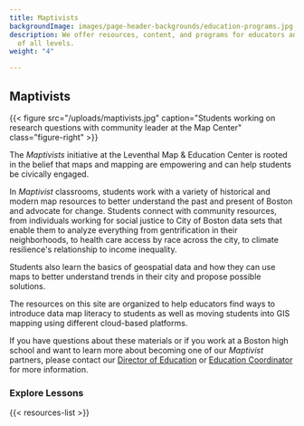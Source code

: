 ```yaml
---
title: Maptivists
backgroundImage: images/page-header-backgrounds/education-programs.jpg
description: We offer resources, content, and programs for educators and students
  of all levels.
weight: "4"

---
```

## Maptivists

{{< figure src="/uploads/maptivists.jpg" caption="Students working on research questions with community leader at the Map Center" class="figure-right" >}}

The _Maptivists_ initiative at the Leventhal Map & Education Center is rooted in the belief that maps and mapping are empowering and can help students be civically engaged.

In _Maptivist_ classrooms, students work with a variety of historical and modern map resources to better understand the past and present of Boston and advocate for change. Students connect with community resources, from individuals working for social justice to City of Boston data sets that enable them to analyze everything from gentrification in their neighborhoods, to health care access by race across the city, to climate resilience's relationship to income inequality.

Students also learn the basics of geospatial data and how they can use maps to better understand trends in their city and propose possible solutions.

The resources on this site are organized to help educators find ways to introduce data map literacy to students as well as moving students into GIS mapping using different cloud-based platforms.

If you have questions about these materials or if you work at a Boston high school and want to learn more about becoming one of our _Maptivist_ partners, please contact our [Director of Education](people/michelle-leblanc) or [Education Coordinator](people/lynn-brown) for more information.

### Explore Lessons

{{< resources-list >}}